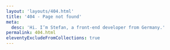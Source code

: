 ```yaml
---
layout: 'layouts/404.html'
title: '404 - Page not found'
meta:
  desc: 'Hi. I’m Stefan, a front-end developer from Germany.'
permalink: 404.html
eleventyExcludeFromCollections: true
---
```

